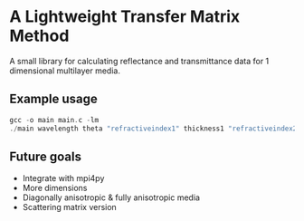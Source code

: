 # A Lightweight Transfer Matrix Method 
A small library for calculating reflectance and transmittance data for 1 dimensional multilayer media.

## Example usage
```c
gcc -o main main.c -lm
./main wavelength theta "refractiveindex1" thickness1 "refractiveindex2" thinkness2
```

## Future goals
- Integrate with mpi4py
- More dimensions
- Diagonally anisotropic & fully anisotropic media
- Scattering matrix version
